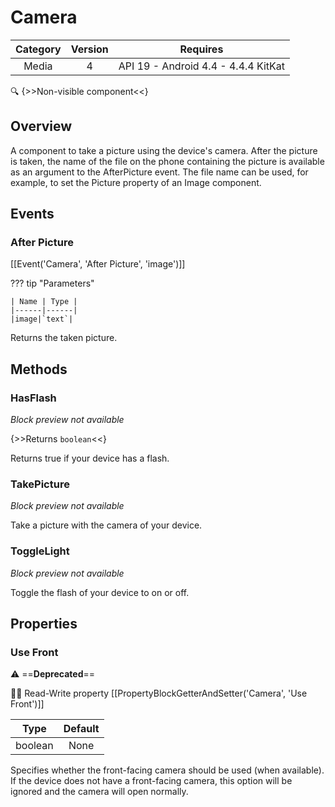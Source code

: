 # Camera

| Category | Version | Requires |
|:--------:|:-------:|:--------:|
|Media|4|API 19 - Android 4.4 - 4.4.4 KitKat|

:mag: {>>Non-visible component<<}

## Overview

A component to take a picture using the device's camera. After the picture is taken, the name of the file on the phone containing the picture is available as an argument to the AfterPicture event. The file name can be used, for example, to set the Picture property of an Image component.

## Events

### After Picture

[[Event('Camera', 'After Picture', 'image')]]

??? tip "Parameters"

    | Name | Type |
    |------|------|
    |image|`text`|


Returns the taken picture.

## Methods

### HasFlash

_Block preview not available_

{>>Returns `boolean`<<}

Returns true if your device has a flash.

### TakePicture

_Block preview not available_

Take a picture with the camera of your device.

### ToggleLight

_Block preview not available_

Toggle the flash of your device to on or off.

## Properties

### Use Front

:warning: ==**Deprecated**==

:eyes::pencil: Read-Write property
[[PropertyBlockGetterAndSetter('Camera', 'Use Front')]]

| Type | Default |
|:----:|:-------:|
|boolean|None|

Specifies whether the front-facing camera should be used (when available). If the device does not have a front-facing camera, this option will be ignored and the camera will open normally.